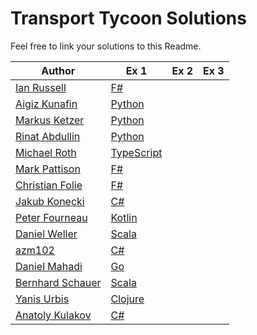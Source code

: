 # Transport Tycoon Solutions

Feel free to link your solutions to this Readme.



| Author                                        | Ex 1                                                                                              | Ex 2 | Ex 3 |
| --------------------------------------------- | ------------------------------------------------------------------------------------------------- | ---- | ---- |
| [Ian Russell](https://github.com/ijrussell)    | [F#](https://github.com/ijrussell/TransportTycoon/blob/master/recursive.fs)                      |      |      |
| [Aigiz Kunafin](https://github.com/AigizK)    | [Python](https://github.com/Softwarepark/exercises/tree/master/transport-tycoon/aigizk)           |      |      |
| [Markus Ketzer](https://github.com/marketzer) | [Python](https://github.com/Softwarepark/exercises/tree/master/transport-tycoon/marketzer)        |      |      |
| [Rinat Abdullin](https://github.com/abdullin) | [Python](https://github.com/Softwarepark/exercises/blob/master/transport-tycoon/abdullin/ex_1.py) |      |      |
| [Michael Roth](https://github.com/mrothNET)   | [TypeScript](https://github.com/mrothNET/transport-tycoon-exercises)                              |      |      |
| [Mark Pattison](https://github.com/markpattison) | [F#](https://github.com/markpattison/transport-tycoon-kata)                                    |      |      |
| [Christian Folie](https://twitter.com/Folienmaster)|[F#](https://github.com/Nagelfar/exercises/blob/master/transport-tycoon/cfolie/Exercise1.fs)  |      |      |
| [Jakub Konecki](https://github.com/jkonecki) |[C#](https://github.com/jkonecki/SoftwarePark/tree/master/TransportTycoon)                          |      |      |
| [Peter Fourneau](https://github.com/pfournea) | [Kotlin](https://github.com/pfournea/transport-tycoon)                                            |      |      |
| [Daniel Weller](https://github.com/danielweller-swp)     | [Scala](https://github.com/danielweller-swp/transport-tycoon/tree/master/ex1)          |      |     | 
| [azm102](https://github.com/azm102) | [C#](https://github.com/azm102/exercises/tree/master/TransportTycoon1) | | |                                              |                                                                                                   |      |      |
| [Daniel Mahadi](https://github.com/danielmahadi)                                              | [Go](https://github.com/danielmahadi/transport-tycoon-go/blob/master/main.go)  | | |                                                                                                |      |      |
| [Bernhard Schauer](https://github.com/beschauer) | [Scala](https://github.com/beschauer/softwarepark-exercises/blob/master/transport-tycoon/main.scala) |      |      |
| [Yanis Urbis](https://github.com/yanisurbis) | [Clojure](https://github.com/yanisurbis/transport-tycoon) |      |      |
| [Anatoly Kulakov](https://github.com/AnatolyKulakov) | [C#](https://github.com/AnatolyKulakov/TransportTycoon/blob/master/src/TransportTycoon/Program.cs) | |   |
